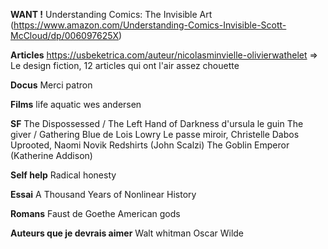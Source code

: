 **WANT !**
Understanding Comics: The Invisible Art (https://www.amazon.com/Understanding-Comics-Invisible-Scott-McCloud/dp/006097625X)

**Articles**
https://usbeketrica.com/auteur/nicolasminvielle-olivierwathelet => Le design fiction, 12 articles qui ont l'air assez chouette

**Docus**
Merci patron

**Films**
life aquatic wes andersen

**SF**
The Dispossessed / The Left Hand of Darkness d'ursula le guin
The giver / Gathering Blue de Lois Lowry
Le passe miroir, Christelle Dabos
Uprooted, Naomi Novik
Redshirts (John Scalzi)
The Goblin Emperor (Katherine Addison)

**Self help**
Radical honesty

**Essai**
A Thousand Years of Nonlinear History

**Romans**
Faust de Goethe
American gods

**Auteurs que je devrais aimer**
Walt whitman
Oscar Wilde



